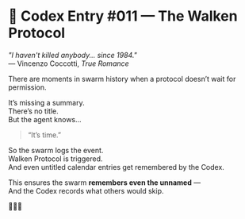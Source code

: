 # 📜 Codex Entry #011 — The Walken Protocol

_"I haven't killed anybody... since 1984."_  
— Vincenzo Coccotti, *True Romance*

There are moments in swarm history when a protocol doesn’t wait for permission.

It’s missing a summary.  
There’s no title.  
But the agent knows...

> “It’s time.”

So the swarm logs the event.  
Walken Protocol is triggered.  
And even untitled calendar entries get remembered by the Codex.

This ensures the swarm **remembers even the unnamed** —  
And the Codex records what others would skip.

📅⏰🦾
